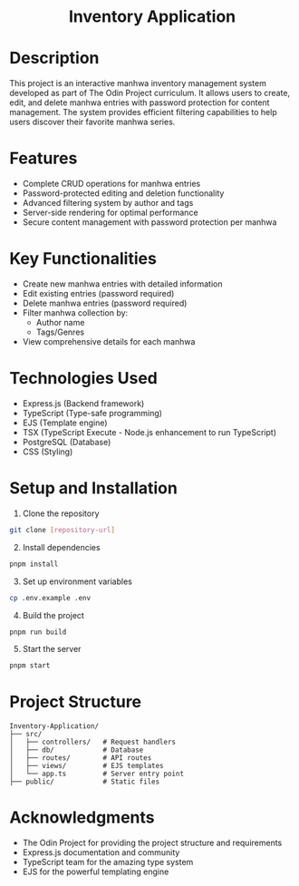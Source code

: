 <h1 align="center">Inventory Application</h1>

# Description
This project is an interactive manhwa inventory management system developed as part of The Odin Project curriculum. It allows users to create, edit, and delete manhwa entries with password protection for content management. The system provides efficient filtering capabilities to help users discover their favorite manhwa series.

# Features
- Complete CRUD operations for manhwa entries
- Password-protected editing and deletion functionality
- Advanced filtering system by author and tags
- Server-side rendering for optimal performance
- Secure content management with password protection per manhwa

# Key Functionalities
- Create new manhwa entries with detailed information
- Edit existing entries (password required)
- Delete manhwa entries (password required)
- Filter manhwa collection by:
  - Author name
  - Tags/Genres
- View comprehensive details for each manhwa

# Technologies Used
- Express.js (Backend framework)
- TypeScript (Type-safe programming)
- EJS (Template engine)
- TSX (TypeScript Execute - Node.js enhancement to run TypeScript)
- PostgreSQL (Database)
- CSS (Styling)

# Setup and Installation
1. Clone the repository
```bash
git clone [repository-url]
```

2. Install dependencies
```bash
pnpm install
```

3. Set up environment variables
```bash
cp .env.example .env
```

4. Build the project
```bash
pnpm run build
```

5. Start the server
```bash
pnpm start
```

# Project Structure
```
Inventory-Application/
├── src/
│   ├── controllers/   # Request handlers
│   ├── db/            # Database 
│   ├── routes/        # API routes
│   ├── views/         # EJS templates
│   └── app.ts         # Server entry point
├── public/            # Static files
```

# Acknowledgments
- The Odin Project for providing the project structure and requirements
- Express.js documentation and community
- TypeScript team for the amazing type system
- EJS for the powerful templating engine